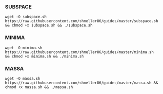 ### SUBSPACE
```console
wget -O subspace.sh https://raw.githubusercontent.com/shmeller86/guides/master/subspace.sh && chmod +x subspace.sh && ./subspace.sh
```

### MINIMA
```console
wget -O minima.sh https://raw.githubusercontent.com/shmeller86/guides/master/minima.sh && chmod +x minima.sh && ./minima.sh
```

### MASSA
```console
wget -O massa.sh https://raw.githubusercontent.com/shmeller86/guides/master/massa.sh && chmod +x massa.sh && ./massa.sh
```